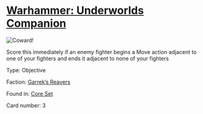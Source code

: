 # [Warhammer: Underworlds Companion](https://guidokessels.github.io/wh-underworlds)

  

![Coward!](https://warhammerunderworlds.com/wp-content/uploads/sites/6/2017/12/003_ENG-Coward.png)

Score this immediately if an enemy fighter begins a Move action adjacent to one of your fighters and ends it adjacent to none of your fighters

Type: Objective

Faction: [Garrek’s Reavers](https://guidokessels.github.io/wh-underworlds/factions/garreks-reavers)

Found in: [Core Set](https://guidokessels.github.io/wh-underworlds/locations/core-set)

Card number: 3
